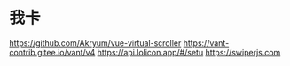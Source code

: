 # 我卡

<https://github.com/Akryum/vue-virtual-scroller>
<https://vant-contrib.gitee.io/vant/v4>
<https://api.lolicon.app/#/setu>
<https://swiperjs.com>
